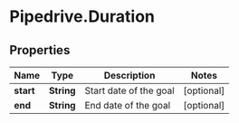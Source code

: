 # Pipedrive.Duration

## Properties

Name | Type | Description | Notes
------------ | ------------- | ------------- | -------------
**start** | **String** | Start date of the goal | [optional] 
**end** | **String** | End date of the goal | [optional] 


